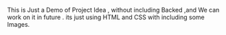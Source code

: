 This is Just a Demo of Project Idea , without including Backed ,and  We can work on it in future .
its just using HTML and CSS with including some Images.

